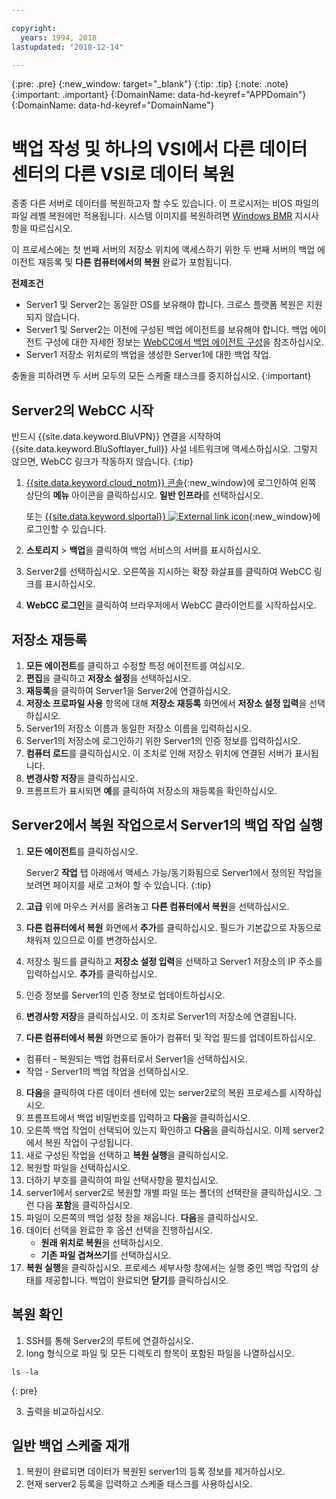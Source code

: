 ```yaml
---

copyright:
  years: 1994, 2018
lastupdated: "2018-12-14"

---
```

{:pre: .pre}
{:new_window: target="_blank"}
{:tip: .tip}
{:note: .note}
{:important: .important}
{:DomainName: data-hd-keyref="APPDomain"}
{:DomainName: data-hd-keyref="DomainName"}

# 백업 작성 및 하나의 VSI에서 다른 데이터 센터의 다른 VSI로 데이터 복원

종종 다른 서버로 데이터를 복원하고자 할 수도 있습니다. 이 프로시저는 비OS 파일의 파일 레벨 복원에만 적용됩니다. 시스템 이미지를 복원하려면 [Windows BMR](restore-bmr-system-volume-image.html) 지시사항을 따르십시오.

이 프로세스에는 첫 번째 서버의 저장소 위치에 액세스하기 위한 두 번째 서버의 백업 에이전트 재등록 및 **다른 컴퓨터에서의 복원** 완료가 포함됩니다.

**전제조건**

- Server1 및 Server2는 동일한 OS를 보유해야 합니다. 크로스 플랫폼 복원은 지원되지 않습니다.
- Server1 및 Server2는 이전에 구성된 백업 에이전트를 보유해야 합니다. 백업 에이전트 구성에 대한 자세한 정보는 [WebCC에서 백업 에이전트 구성](index.html#configuring-the-backup-agent-in-webcc)을 참조하십시오.
- Server1 저장소 위치로의 백업을 생성한 Server1에 대한 백업 작업.

충돌을 피하려면 두 서버 모두의 모든 스케줄 태스크를 중지하십시오.
{:important}

## Server2의 WebCC 시작

반드시 {{site.data.keyword.BluVPN}} 연결을 시작하여 {{site.data.keyword.BluSoftlayer_full}} 사설 네트워크에 액세스하십시오. 그렇지 않으면, WebCC 링크가 작동하지 않습니다.
{:tip}

1. [{{site.data.keyword.cloud_notm}} 콘솔](https://{DomainName}/catalog/){:new_window}에 로그인하여 왼쪽 상단의 **메뉴** 아이콘을 클릭하십시오. **일반 인프라**를 선택하십시오.

   또는 [{{site.data.keyword.slportal}} ![External link icon](../../icons/launch-glyph.svg "External link icon")](https://control.softlayer.com/){:new_window}에 로그인할 수 있습니다.
2. **스토리지** > **백업**을 클릭하여 백업 서비스의 서버를 표시하십시오.
3. Server2를 선택하십시오. 오른쪽을 지시하는 확장 화살표를 클릭하여 WebCC 링크를 표시하십시오.
4. **WebCC 로그인**을 클릭하여 브라우저에서 WebCC 클라이언트를 시작하십시오.

## 저장소 재등록

1. **모든 에이전트**를 클릭하고 수정할 특정 에이전트를 여십시오.
2. **편집**을 클릭하고 **저장소 설정**을 선택하십시오.
3. **재등록**을 클릭하여 Server1을 Server2에 연결하십시오.
4. **저장소 프로파일 사용** 항목에 대해 **저장소 재등록** 화면에서 **저장소 설정 입력**을 선택하십시오.
5. Server1의 저장소 이름과 동일한 저장소 이름을 입력하십시오.
6. Server1의 저장소에 로그인하기 위한 Server1의 인증 정보를 입력하십시오.
7. **컴퓨터 로드**를 클릭하십시오. 이 조치로 인해 저장소 위치에 연결된 서버가 표시됩니다.
8. **변경사항 저장**을 클릭하십시오.
9. 프롬프트가 표시되면 **예**를 클릭하여 저장소의 재등록을 확인하십시오.

## Server2에서 복원 작업으로서 Server1의 백업 작업 실행

1. **모든 에이전트**를 클릭하십시오.

   Server2 **작업** 탭 아래에서 액세스 가능/동기화됨으로 Server1에서 정의된 작업을 보려면 페이지를 새로 고쳐야 할 수 있습니다.
   {:tip}
2. **고급** 위에 마우스 커서를 올려놓고 **다른 컴퓨터에서 복원**을 선택하십시오.
3. **다른 컴퓨터에서 복원** 화면에서 **추가**를 클릭하십시오. 필드가 기본값으로 자동으로 채워져 있으므로 이를 변경하십시오.
4. 저장소 필드를 클릭하고 **저장소 설정 입력**을 선택하고 Server1 저장소의 IP 주소를 입력하십시오. **추가**를 클릭하십시오.
5. 인증 정보를 Server1의 인증 정보로 업데이트하십시오.
6. **변경사항 저장**을 클릭하십시오. 이 조치로 Server1의 저장소에 연결됩니다.
7. **다른 컴퓨터에서 복원** 화면으로 돌아가 컴퓨터 및 작업 필드를 업데이트하십시오.
  - 컴퓨터 - 복원되는 백업 컴퓨터로서 Server1을 선택하십시오.
  - 작업 - Server1의 백업 작업을 선택하십시오.
8. **다음**을 클릭하여 다른 데이터 센터에 있는 server2로의 복원 프로세스를 시작하십시오.
9. 프롬프트에서 백업 비밀번호를 입력하고 **다음**을 클릭하십시오.
10. 오른쪽 백업 작업이 선택되어 있는지 확인하고 **다음**을 클릭하십시오. 이제 server2에서 복원 작업이 구성됩니다.
11. 새로 구성된 작업을 선택하고 **복원 실행**을 클릭하십시오.
12. 복원할 파일을 선택하십시오.
13. 더하기 부호를 클릭하여 파일 선택사항을 펼치십시오.
14. server1에서 server2로 복원할 개별 파일 또는 폴더의 선택란을 클릭하십시오. 그런 다음 **포함**을 클릭하십시오.
15. 파일이 오른쪽의 백업 설정 창을 채웁니다. **다음**을 클릭하십시오.
16. 데이터 선택을 완료한 후 옵션 선택을 진행하십시오.
    - **원래 위치로 복원**을 선택하십시오.
    - **기존 파일 겹쳐쓰기**를 선택하십시오.
17. **복원 실행**을 클릭하십시오. 프로세스 세부사항 창에서는 실행 중인 백업 작업의 상태를 제공합니다. 백업이 완료되면 **닫기**를 클릭하십시오.


## 복원 확인

1. SSH를 통해 Server2의 루트에 연결하십시오.
2. long 형식으로 파일 및 모든 디렉토리 항목이 포함된 파일을 나열하십시오.
  ```
  ls -la
  ```
  {: pre}

3. 출력을 비교하십시오.

## 일반 백업 스케줄 재개

1. 복원이 완료되면 데이터가 복원된 server1의 등록 정보를 제거하십시오.
2. 현재 server2 등록을 입력하고 스케줄 태스크를 사용하십시오.
